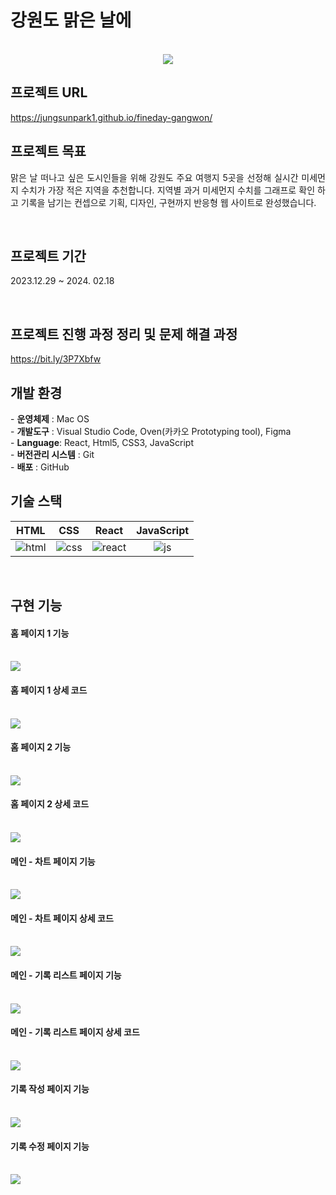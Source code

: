 # 강원도 맑은 날에

<p align="center">
  <br>
  <img src="./introduce/fineday-gangwon-main.png">
  <br>
</p>

## 프로젝트 URL

https://jungsunpark1.github.io/fineday-gangwon/

## 프로젝트 목표

<p align="justify">
맑은 날 떠나고 싶은 도시인들을 위해 강원도 주요 여행지 5곳을 선정해 실시간 미세먼지 수치가 가장 적은 지역을 추천합니다. 지역별 과거 미세먼지 수치를 그래프로 확인 하고 기록을 남기는 컨셉으로 기획, 디자인, 구현까지 반응형 웹 사이트로 완성했습니다.</p>

<br>

## 프로젝트 기간

<p align="justify">
2023.12.29 ~ 2024. 02.18
</p>

<br>

## 프로젝트 진행 과정 정리 및 문제 해결 과정

https://bit.ly/3P7Xbfw

## 개발 환경

<p align="justify">
  - <b>운영체제</b>	: Mac OS
  <br>
- <b>개발도구</b>	: Visual Studio Code, Oven(카카오 Prototyping tool), Figma
  <br>
- <b>Language</b>: React, Html5, CSS3, JavaScript
  <br>
- <b>버전관리 시스템</b>	: Git
  <br>
- <b>배포</b>	: GitHub
  <br>
</p>

## 기술 스택

|  HTML   |  CSS   |  React   | JavaScript |
| :-----: | :----: | :------: | :--------: |
| ![html] | ![css] | ![react] |   ![js]    |

<br>

## 구현 기능

#### 홈 페이지 1 기능

 <br>
  <img src="./introduce/slides/slide1.png">
  <br>

#### 홈 페이지 1 상세 코드

   <br>
  <img src="./introduce/slides/slide2.png">
  <br>

#### 홈 페이지 2 기능

   <br>
  <img src="./introduce/slides/slide3.png">
  <br>

#### 홈 페이지 2 상세 코드

   <br>
  <img src="./introduce/slides/slide4.png">
  <br>


#### 메인 - 차트 페이지 기능

   <br>
  <img src="./introduce/slides/slide5.png">
  <br>

#### 메인 - 차트 페이지 상세 코드

   <br>
  <img src="./introduce/slides/slide6.png">
  <br>


#### 메인 - 기록 리스트 페이지 기능

   <br>
  <img src="./introduce/slides/slide7.png">
  <br>

#### 메인 - 기록 리스트 페이지 상세 코드

   <br>
  <img src="./introduce/slides/slide8.png">
  <br>

  #### 기록 작성 페이지 기능

   <br>
  <img src="./introduce/slides/slide9.png">
  <br>

#### 기록 수정 페이지 기능

   <br>
  <img src="./introduce/slides/slide10.png">
  <br>
<!--  -->

[js]: ./introduce/icons/javascript.svg
[html]: ./introduce/icons/html.svg
[css]: ./introduce/icons/css.svg
[react]: ./introduce/icons/react.svg
